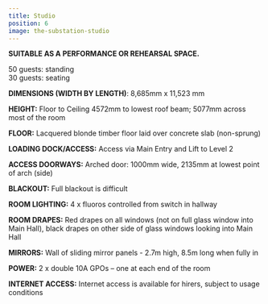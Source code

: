 ```yaml
---
title: Studio
position: 6
image: the-substation-studio
---
```


**SUITABLE AS A PERFORMANCE OR REHEARSAL SPACE.**

50 guests: standing<br>
30 guests: seating

**DIMENSIONS (WIDTH BY LENGTH)**: 8,685mm x 11,523 mm

**HEIGHT:** Floor to Ceiling 4572mm to lowest roof beam; 5077mm across most of the room

**FLOOR:** Lacquered blonde timber floor laid over concrete slab (non-sprung)

**LOADING DOCK/ACCESS:** Access via Main Entry and Lift to Level 2

**ACCESS DOORWAYS:** Arched door: 1000mm wide, 2135mm at lowest point of arch (side)

**BLACKOUT:** Full blackout is difficult

**ROOM LIGHTING:** 4 x fluoros controlled from switch in hallway

**ROOM DRAPES:** Red drapes on all windows (not on full glass window into Main Hall), black drapes on other side of glass windows looking into Main Hall

**MIRRORS:** Wall of sliding mirror panels - 2.7m high, 8.5m long when fully in

**POWER:** 2 x double 10A GPOs – one at each end of the room

**INTERNET ACCESS:** Internet access is available for hirers, subject to usage conditions
